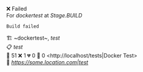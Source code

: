 ❌ Failed  
For _dockertest_ at _Stage.BUILD_ 

```
Build failed
```
🏗️  ~dockertest~, *test*  
📋  *test*  
🧪 51 ❌ 1 💔 0 🙈 0 <http://localhost/tests|Docker Test>  
🚀  *<https://some.location.com|test>*  
